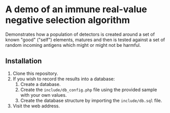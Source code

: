 A demo of an immune real-value negative selection algorithm
===

Demonstrates how a population of detectors is created around a set of known "good" ("self") elements, matures
and then is tested against a set of random incoming antigens which might or might not be harmful.

Installation
---

1. Clone this repository.
2. If you wish to record the results into a database:
    1. Create a database.
    2. Create the `include/db_config.php` file using the provided sample with your own values.
    3. Create the database structure by importing the `include/db.sql` file.
3. Visit the web address.